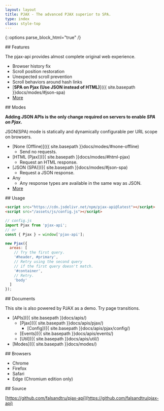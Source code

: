 ```yaml
---
layout: layout
title: PJAX - The advanced PJAX superior to SPA.
type: index
class: style-top
---
```


{::options parse_block_html="true" /}

<div class="row">

<div class="col-md-4">
## Features

The pjax-api provides almost complete original web experience.

- Browser history fix
- Scroll position restoration
- Unexpected scroll prevention
- Scroll behaviors around hash links
- [**SPA on Pjax (Use JSON instead of HTML)**]({{ site.basepath }}docs/modes/#json-spa)
- [More](https://github.com/falsandtru/pjax-api#features)
</div>

<div class="col-md-4">
## Modes

**Adding JSON APIs is the only change required on servers to enable *SPA on Pjax*.**

JSON(SPA) mode is statically and dynamically configurable per URL scope on browsers.

- [None (Offline)]({{ site.basepath }}docs/modes/#none-offline)
  - Send no requests.
- [HTML (Pjax)]({{ site.basepath }}docs/modes/#html-pjax)
  - Request an HTML response.
- [JSON (SPA)]({{ site.basepath }}docs/modes/#json-spa)
  - Request a JSON response.
- Any
  - Any response types are available in the same way as JSON.
- [More](https://github.com/falsandtru/pjax-api#properties)
</div>

<div class="col-md-4">
## Usage

```html
<script src="https://cdn.jsdelivr.net/npm/pjax-api@latest"></script>
<script src="/assets/js/config.js"></script>
```

```js
// config.js
import Pjax from 'pjax-api';
// or
const { Pjax } = window['pjax-api'];

new Pjax({
  areas: [
    // Try the first query.
    '#header, #primary',
    // Retry using the second query
    // if the first query doesn't match.
    '#container',
    // Retry.
    'body'
  ]
});
```
</div>

</div>

<div class="row">

<div class="col-md-4">
## Documents

This site is also powered by PJAX as a demo. Try page transitions.

- [APIs]({{ site.basepath }}docs/apis/)
  - [Pjax]({{ site.basepath }}docs/apis/pjax/)
    - [Config]({{ site.basepath }}docs/apis/pjax/config/)
  - [Events]({{ site.basepath }}docs/apis/events/)
  - [Util]({{ site.basepath }}docs/apis/util/)
- [Modes]({{ site.basepath }}docs/modes/)
</div>

<div class="col-md-4">
## Browsers

- Chrome
- Firefox
- Safari
- Edge (Chromium edition only)
</div>

<div class="col-md-4">
## Source

[https://github.com/falsandtru/pjax-api](https://github.com/falsandtru/pjax-api)
</div>

<div class="col-md-4">
</div>

</div>
